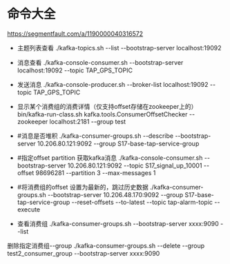 # 命令大全
https://segmentfault.com/a/1190000040316572



* 主题列表查看
    ./kafka-topics.sh --list --bootstrap-server localhost:19092
* 消息查看
    ./kafka-console-consumer.sh --bootstrap-server localhost:19092 --topic TAP_GPS_TOPIC 
* 发送消息
    ./kafka-console-producer.sh --broker-list localhost:19092 --topic TAP_GPS_TOPIC
* 显示某个消费组的消费详情（仅支持offset存储在zookeeper上的）
bin/kafka-run-class.sh kafka.tools.ConsumerOffsetChecker --zookeeper localhost:2181 --group test

* #消息是否堆积
./kafka-consumer-groups.sh --describe --bootstrap-server 10.206.80.121:9092 --group S17-base-tap-service-group

* #指定offset partition 获取kafka消息
 ./kafka-console-consumer.sh --bootstrap-server  10.206.80.121:9092 --topic S17_signal_up_10001 --offset 98696281 --partition 3 --max-messages 1

* #将消费组的offset 设置为最新的，跳过历史数据
./kafka-consumer-groups.sh --bootstrap-server 10.206.48.170:9092 --group S17-base-tap-service-group --reset-offsets --to-latest --topic tap-alarm-topic --execute

* 查看消费组
./kafka-consumer-groups.sh --bootstrap-server xxxx:9090 --list

删除指定消费组--group
./kafka-consumer-groups.sh --delete --group test2_consumer_group --bootstrap-server xxxx:9090
